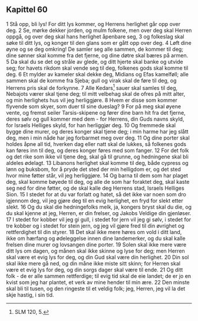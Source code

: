 ## Kapittel 60

1 Stå opp, bli lys! For ditt lys kommer, og Herrens herlighet går opp over deg.
2 Se, mørke dekker jorden, og mulm folkene, men over deg skal Herren oppgå, og over deg skal hans herlighet åpenbare seg,
3 og folkeslag skal søke til ditt lys, og konger til den glans som er gått opp over deg.
4 Løft dine øyne og se deg omkring! De samler seg alle sammen, de kommer til deg; dine sønner skal komme fra det fjerne, og dine døtre skal bæres på armen.
5 Da skal du se det og stråle av glede, og ditt hjerte skal banke og utvide seg; for havets rikdom skal vende seg til deg, folkenes gods skal komme til deg.
6 Et mylder av kameler skal dekke deg, Midians og Efas kamelføll; alle sammen skal de komme fra Sjeba; gull og virak skal de føre til deg, og Herrens pris skal de forkynne.
7 Alle Kedars[^1] sauer skal samles til deg, Nebajots værer skal tjene deg; til mitt velbehag skal de ofres på mitt alter, og min herlighets hus vil jeg herliggjøre.
8 Hvem er disse som kommer flyvende som skyer, som duer til sine dueslag?
9 For på meg skal øyene vente, og fremst seiler Tarsis-skipene og fører dine barn hit fra det fjerne, deres sølv og gull kommer med dem - for Herrens, din Guds navns skyld, for Israels Helliges skyld, for han herliggjør deg.
10 Og fremmede skal bygge dine murer, og deres konger skal tjene deg; i min harme har jeg slått deg, men i min nåde har jeg forbarmet meg over deg.
11 Og dine porter skal holdes åpne all tid, hverken dag eller natt skal de lukkes, så folkenes gods kan føres inn til deg, og deres konger føres med som fanger.
12 For det folk og det rike som ikke vil tjene deg, skal gå til grunne, og hedningene skal bli aldeles ødelagt.
13 Libanons herlighet skal komme til deg, både cypress og lønn og buksbom, for å pryde det sted der min helligdom er, og det sted hvor mine føtter står, vil jeg herliggjøre.
14 Og barna til dem som har plaget deg, skal komme bøyede til deg, og alle de som har foraktet deg, skal kaste seg ned for dine føtter, og de skal kalle deg Herrens stad, Israels Helliges Sion.
15 I stedet for at du var forlatt og hatet, så det ikke var noen som dro igjennom deg, vil jeg gjøre deg til en evig herlighet, en fryd for slekt etter slekt.
16 Og du skal die hedningefolks melk, ja, kongers bryst skal du die, og du skal kjenne at jeg, Herren, er din frelser, og Jakobs Veldige din gjenløser.
17 I stedet for kobber vil jeg gi gull, i stedet for jern vil jeg gi sølv, i stedet for tre kobber og i stedet for stein jern, og jeg vil gjøre fred til din øvrighet og rettferdighet til din styrer.
18 Det skal ikke mere høres om vold i ditt land, ikke om hærfang og ødeleggelse innen dine landemerker, og du skal kalle frelsen dine murer og lovsangen dine porter.
19 Solen skal ikke mere være ditt lys om dagen, og månen skal ikke skinne og lyse for deg; men Herren skal være et evig lys for deg, og din Gud skal være din herlighet.
20 Din sol skal ikke mere gå ned, og din måne ikke miste sitt skinn; for Herren skal være et evig lys for deg, og din sorgs dager skal være til ende.
21 Og ditt folk - de er alle sammen rettferdige; til evig tid skal de eie landet; de er jo en kvist som jeg har plantet, et verk av mine hender til min ære.
22 Den minste skal bli til tusen, og den ringeste til et veldig folk; jeg, Herren, jeg vil la det skje hastig, i sin tid.

[^1]:  SLM 120, 5.
